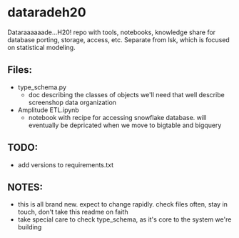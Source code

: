 # dataradeh20
Dataraaaaaade...H20!  repo with tools, notebooks, knowledge share for database porting, storage, access, etc.
Separate from lsk, which is focused on statistical modeling.

## Files:
+ type_schema.py
  + doc describing the classes of objects we'll need that well describe screenshop data organization
+ Amplitude ETL.ipynb
  + notebook with recipe for accessing snowflake database.  will eventually be depricated when we move to bigtable and bigquery

## TODO:
+ add versions to requirements.txt

## NOTES:
+ this is all brand new.  expect to change rapidly.  check files often, stay in touch, don't take this readme on faith
+ take special care to check type_schema, as it's core to the system we're building
